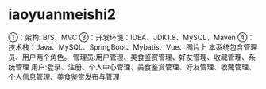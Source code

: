 # iaoyuanmeishi2
①：架构: B/S、MVC ③：开发环境：IDEA、JDK1.8、MySQL、Maven ④：技术栈：Java、MySQL、SpringBoot、Mybatis、Vue、图片上 本系统包含管理员、用户两个角色。 管理员:用户管理、美食鉴赏管理、好友管理、收藏管理、系统管理 用户:登录、注册、个人中心管理、美食鉴赏管理、好友管理、收藏管理、个人信息管理、美食鉴赏发布与管理
